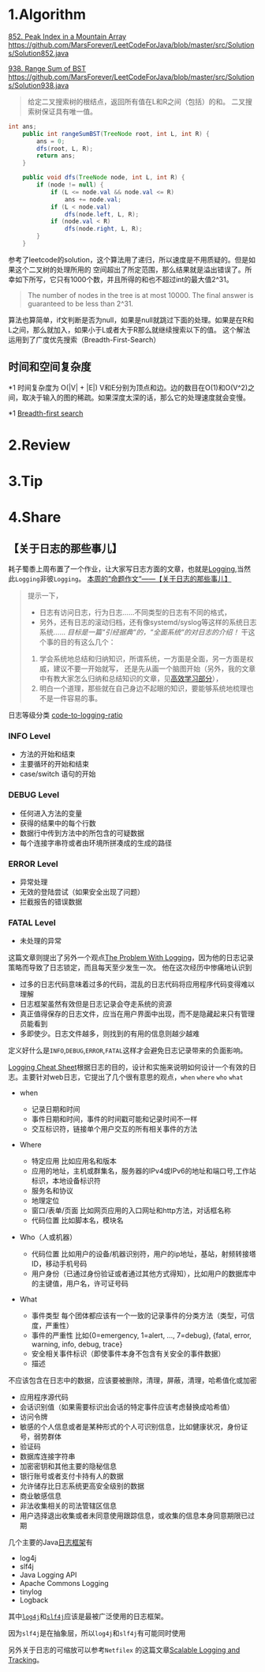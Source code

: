 # 1.Algorithm

[852. Peak Index in a Mountain Array](https://leetcode.com/problems/peak-index-in-a-mountain-array/)
https://github.com/MarsForever/LeetCodeForJava/blob/master/src/Solutions/Solution852.java

[938. Range Sum of BST](https://leetcode.com/problems/range-sum-of-bst/)
https://github.com/MarsForever/LeetCodeForJava/blob/master/src/Solutions/Solution938.java

> 给定二叉搜索树的根结点，返回所有值在L和R之间（包括）的和。
二叉搜索树保证具有唯一值。

```java
int ans;
	public int rangeSumBST(TreeNode root, int L, int R) {
        ans = 0;
        dfs(root, L, R);
        return ans;
    }

    public void dfs(TreeNode node, int L, int R) {
        if (node != null) {
            if (L <= node.val && node.val <= R)
                ans += node.val;
            if (L < node.val)
                dfs(node.left, L, R);
            if (node.val < R)
                dfs(node.right, L, R);
        }
    }
```
参考了leetcode的solution，这个算法用了递归，所以速度是不用质疑的。但是如果这个二叉树的处理所用的 
空间超出了所定范围，那么结果就是溢出错误了。所幸如下所写，它只有1000个数，并且所得的和也不超过int的最大值2^31。 

>The number of nodes in the tree is at most 10000.
The final answer is guaranteed to be less than 2^31.

算法也算简单，if文判断是否为null，如果是null就跳过下面的处理。如果是在R和L之间，那么就加入，如果小于L或者大于R那么就继续搜索以下的值。
这个解法运用到了广度优先搜索（Breadth-First-Search） 
## 时间和空间复杂度 
*1 时间复杂度为 O(|V| + |E|) V和E分别为顶点和边。边的数目在O(1)和O(V^2)之间，取决于输入的图的稀疏。如果深度太深的话，那么它的处理速度就会变慢。

*1 [Breadth-first search ](https://www.wikiwand.com/en/Breadth-first_search)
# 2.Review


# 3.Tip


# 4.Share
## 【关于日志的那些事儿】 
耗子蜀黍上周布置了一个作业，让大家写日志方面的文章，也就是[Logging](https://www.wikiwand.com/en/Logging),当然此`Logging`非彼`Logging`。
[本周的“命题作文“——【关于日志的那些事儿】](https://mntfun.slack.com/archives/CBDA5RQHG/p1541665879069000)

>提示一下，
>- 日志有访问日志，行为日志……不同类型的日志有不同的格式，
>- 另外，还有日志的滚动归档，还有像systemd/syslog等这样的系统日志系统……
>*目标是一篇“引经据典“的，“全面系统“的对日志的介绍！*
>干这个事的目的有这么几个：
>1.  学会系统地总结和归纳知识，所谓系统，一方面是全面，另一方面是权威，建议不要一开始就写，
>还是先从画一个脑图开始（另外，我的文章中有教大家怎么归纳和总结知识的文章，见[高效学习部分](https://time.geekbang.org/column/article/14360)），
>2.  明白一个道理，那些就在自己身边不起眼的知识，要能够系统地梳理也不是一件容易的事。

日志等级分类 [code-to-logging-ratio](https://stackoverflow.com/questions/153524/code-to-logging-ratio#153547)
### INFO Level
- 方法的开始和结束
- 主要循环的开始和结束
- case/switch 语句的开始

### DEBUG Level
- 任何进入方法的变量
- 获得的结果中的每个行数
- 数据行中传到方法中的所包含的可疑数据
- 每个连接字串符或者由环境所拼凑成的生成的路径

### ERROR Level
- 异常处理
- 无效的登陆尝试（如果安全出现了问题）
- 拦截报告的错误数据

### FATAL Level
- 未处理的异常



这篇文章则提出了另外一个观点[The Problem With Logging](https://blog.codinghorror.com/the-problem-with-logging/)，因为他的日志记录策略而导致了日志锁定，而且每天至少发生一次。 
他在这次经历中惨痛地认识到

- 过多的日志代码意味着过多的代码，混乱的日志代码将应用程序代码变得难以理解
- 日志框架虽然有效但是日志记录会夺走系统的资源
- 真正值得保存的日志文件，应当在用户界面中出现，而不是隐藏起来只有管理员能看到
- 多即使少。日志文件越多，则找到的有用的信息则越少越难

定义好什么是`INFO`,`DEBUG`,`ERROR`,`FATAL`这样才会避免日志记录带来的负面影响。

[Logging Cheat Sheet](https://www.owasp.org/index.php/Logging_Cheat_Sheet#Introduction)根据日志的目的，设计和实施来说明如何设计一个有效的日志。主要针对web日志，它提出了几个很有意思的观点，`when` `where` `who` `what`

- when

  - 记录日期和时间
  - 事件日期和时间，事件的时间戳可能和记录时间不一样
  - 交互标识符，链接单个用户交互的所有相关事件的方法

- Where

  - 特定应用 比如应用名和版本
  - 应用的地址，主机或群集名，服务器的IPv4或IPv6的地址和端口号,工作站标识，本地设备标识符
  - 服务名和协议
  - 地理定位
  - 窗口/表单/页面 比如网页应用的入口网址和http方法，对话框名称
  - 代码位置 比如脚本名，模块名

- Who（人或机器）

  - 代码位置 比如用户的设备/机器识别符，用户的ip地址，基站，射频转接塔ID，移动手机号码
  - 用户身份（已通过身份验证或者通过其他方式得知），比如用户的数据库中的主键值，用户名，许可证号码

- What

  - 事件类型 每个团体都应该有一个一致的记录事件的分类方法（类型，可信度，严重性）
  - 事件的严重性 比如{0=emergency, 1=alert, ..., 7=debug}, {fatal, error, warning, info, debug, trace}
  - 安全相关事件标识（即使事件本身不包含有关安全的事件数据）
  - 描述


不应该包含在日志中的数据，应该要被删除，清理，屏蔽，清理，哈希值化或加密

  - 应用程序源代码
  - 会话识别值（如果需要标识出会话的特定事件应该考虑替换成哈希值）
  - 访问令牌
  - 敏感的个人信息或者是某种形式的个人可识别信息，比如健康状况，身份证号，弱势群体
  - 验证码
  - 数据库连接字符串
  - 加密密钥和其他主要的隐秘信息
  - 银行账号或者支付卡持有人的数据
  - 允许储存比日志系统更高安全级别的数据
  - 商业敏感信息
  - 非法收集相关的司法管辖区信息
  - 用户选择退出收集或者未同意使用跟踪信息，或收集的信息本身同意期限已过期

 几个主要的Java[日志框架](https://www.wikiwand.com/en/Java_logging_framework)有

- log4j
- slf4j
- Java Logging API
- Apache Commons Logging
- tinylog
- Logback

其中[`log4j`](http://commons.apache.org/proper/commons-logging/)和[`slf4j`](https://www.slf4j.org/)应该是最被广泛使用的日志框架。

因为`slf4j`是在抽象层，所以`log4j`和`slf4j`有可能同时使用

另外关于日志的可缩放可以参考`Netfilex`  的这篇文章[Scalable Logging and Tracking](https://medium.com/netflix-techblog/scalable-logging-and-tracking-882bde0ddca2)。